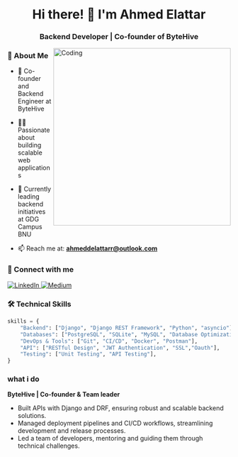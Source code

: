 <h1 align="center">Hi there! 👋 I'm Ahmed Elattar</h1>
<h3 align="center">Backend Developer | Co-founder of ByteHive</h3>

<img align="right" alt="Coding" width="400" src="https://media.giphy.com/media/JqmupuTVZYaQX5s094/giphy.gif?cid=ecf05e470ee75w7ojsei419duhuyr38y8rgi05zh2sv84luo&ep=v1_gifs_search&rid=giphy.gif&ct=g">

### 💫 About Me
- 🚀 Co-founder and Backend Engineer at ByteHive

- 👨‍💻 Passionate about building scalable web applications
- 🌱 Currently leading backend initiatives at GDG Campus BNU
- 📫 Reach me at: **ahmeddelattarr@outlook.com**
### 🤝 Connect with me
<p align="left">
  <a href="https://www.linkedin.com/in/ahmedelattar-tr/" target="_blank">
    <img src="https://img.shields.io/badge/LinkedIn-0077B5?style=for-the-badge&logo=linkedin&logoColor=white" alt="LinkedIn" />
  </a>
  <a href="https://medium.com/@mishtrtrrr" target="_blank">
    <img src="https://img.shields.io/badge/Medium-12100E?style=for-the-badge&logo=medium&logoColor=white" alt="Medium" />
  </a>
</p>

### 🛠️ Technical Skills

```python
skills = {
    "Backend": ["Django", "Django REST Framework", "Python", "asyncio"],
    "Databases": ["PostgreSQL", "SQLite", "MySQL", "Database Optimization"],
    "DevOps & Tools": ["Git", "CI/CD", "Docker", "Postman"],
    "API": ["RESTful Design", "JWT Authentication", "SSL","Oauth"],
    "Testing": ["Unit Testing", "API Testing"],
}
```



### what i do

**ByteHive | Co-founder & Team leader**
  - Built APIs with Django and DRF, ensuring robust and scalable backend solutions.
  - Managed deployment pipelines and CI/CD workflows, streamlining development and release processes.
  - Led a team of developers, mentoring and guiding them through technical challenges. 






